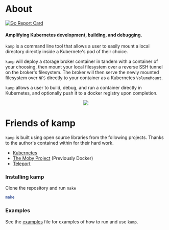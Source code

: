 # About

[![Go Report Card](https://goreportcard.com/badge/github.com/kris-nova/klone)](https://goreportcard.com/report/github.com/nivenly/kamp)

#### Amplifying Kubernetes development, building, and debugging.

`kamp` is a command line tool that allows a user to easily mount a local directory directly inside a Kubernete's pod of their choice.

`kamp` will deploy a storage broker container in tandem with a container of your choosing, then mount your local filesystem over a reverse SSH tunnel on the broker's filesystem.
The broker will then serve the newly mounted filesystem over `NFS` directly to your container as a Kubernetes `VolumeMount`.

`kamp` allows a user to build, debug, and run a container directly in Kubernetes, and optionally push it to a docker registry upon completion.

<p align="center">
  <img src="doc/img/kamp-friends.png"> </image>
</p>


# Friends of kamp

`kamp` is built using open source libraries from the following projects. Thanks to the author's contained within for their hard work.

- [Kubernetes](https://github.com/kubernetes/kubernetes)
- [The Moby Project](https://github.com/moby/moby) (Previously Docker)
- [Teleport](https://github.com/gravitational/teleport)

### Installing kamp

Clone the repository and run `make`

```bash
make
```

### Examples

See the [examples](./docs/examples.md) file for examples of how to run and use `kamp`.